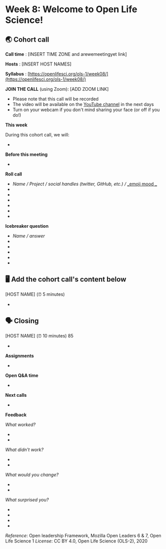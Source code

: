 # Week 8: Welcome to Open Life Science!

:earth_asia: Cohort call  
---

**Call time** : [INSERT TIME ZONE and arewemeetingyet link]

**Hosts** : [INSERT HOST NAMES]

**Syllabus** : [https://openlifesci.org/ols-1/week08/](https://openlifesci.org/ols-1/week08/) 
<!---update this--->

**JOIN THE CALL** (using Zoom): [ADD ZOOM LINK]

- Please note that this call will be recorded
- The video will be available on the [YouTube channel](https://www.youtube.com/openlifesci) in the next days
- Turn on your webcam if you don't mind sharing your face (or off if you do!)

**This week**

During this cohort call, we will:

-

**Before this meeting**

- 

**Roll call**

- _Name / Project / social handles (twitter, GitHub, etc.) /_ [_emoji mood _](https://emojipedia.org/)
-
-
-
-
-
-

**Icebreaker question**
<!---update question here--->

- _Name / answer_
-
-
-
-
-

🖥  Add the cohort call's content below
---

[HOST NAME] (⏰ 5 minutes)

- 


🗣️ Closing
---

[HOST NAME] (⏰ 10 minutes) 85

-

**Assignments**

-

**Open Q&A time**

-

**Next calls**

-

**Feedback**

_What worked?_

-
-

_What didn't work?_

-
-

_What would you change?_

-
-

_What surprised you?_

-
-
-
-

*Reference*: Open leadership Framework, Mozilla Open Leaders 6 & 7, Open Life Science 1 
*License*: CC BY 4.0, Open Life Science (OLS-2), 2020
